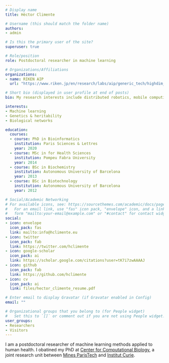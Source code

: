 ```yaml
---
# Display name
title: Héctor Climente

# Username (this should match the folder name)
authors:
- admin

# Is this the primary user of the site?
superuser: true

# Role/position
role: Postdoctoral researcher in machine learning

# Organizations/Affiliations
organizations:
- name: RIKEN AIP
  url: "https://www.riken.jp/en/research/labs/aip/generic_tech/highdim_stat_model/"

# Short bio (displayed in user profile at end of posts)
bio: My research interests include distributed robotics, mobile computing and programmable matter.

interests:
- Machine learning
- Genetics & heritability
- Biological networks

education:
  courses:
  - course: PhD in Bioinformatics
    institution: Paris Sciences & Lettres
    year: 2020
  - course: MSc in for Health Sciences
    institution: Pompeu Fabra University
    year: 2014	
  - course: BSc in Biochemistry
    institution: Autonomous University of Barcelona
    year: 2013
  - course: BSc in Biotechnology
    institution: Autonomous University of Barcelona
    year: 2012

# Social/Academic Networking
# For available icons, see: https://sourcethemes.com/academic/docs/page-builder/#icons
#   For an email link, use "fas" icon pack, "envelope" icon, and a link in the
#   form "mailto:your-email@example.com" or "#contact" for contact widget.
social:
- icon: envelope
  icon_pack: fas
  link: mailto:info@hclimente.eu
- icon: twitter
  icon_pack: fab
  link: https://twitter.com/hclimente
- icon: google-scholar
  icon_pack: ai
  link: https://scholar.google.com/citations?user=tK7i7zwAAAAJ
- icon: github
  icon_pack: fab
  link: https://github.com/hclimente
- icon: cv
  icon_pack: ai
  link: files/hector_climente_resume.pdf

# Enter email to display Gravatar (if Gravatar enabled in Config)
email: ""

# Organizational groups that you belong to (for People widget)
#   Set this to `[]` or comment out if you are not using People widget.
user_groups:
- Researchers
- Visitors
---
```


I am a postdoctoral researcher of machine learning methods applied to human health.
I obatined my PhD at [Center for Computational Biology](http://cbio.ensmp.fr/), a joint research unit between [Mines ParisTech](https://www.mines-paristech.eu/) and [Institut Curie](https://www.institut-curie.org).
